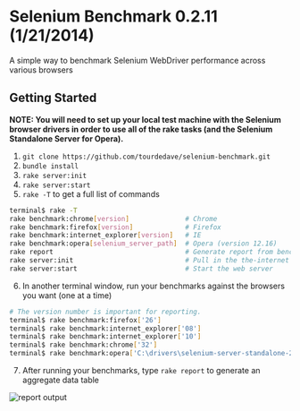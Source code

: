 # Selenium Benchmark 0.2.11 (1/21/2014)
A simple way to benchmark Selenium WebDriver performance across various browsers

## Getting Started

__NOTE: You will need to set up your local test machine with the Selenium browser drivers in order to use all of the rake tasks (and the Selenium Standalone Server for Opera).__

1) `git clone https://github.com/tourdedave/selenium-benchmark.git`  
2) `bundle install`  
3) `rake server:init`  
4) `rake server:start`  
5) `rake -T` to get a full list of commands  

```sh
terminal$ rake -T
rake benchmark:chrome[version]              # Chrome
rake benchmark:firefox[version]             # Firefox
rake benchmark:internet_explorer[version]   # IE
rake benchmark:opera[selenium_server_path]  # Opera (version 12.16)
rake report                                 # Generate report from benchmark data
rake server:init                            # Pull in the the-internet after initial checkout
rake server:start                           # Start the web server
```

6) In another terminal window, run your benchmarks against the browsers you want (one at a time)  

```sh
# The version number is important for reporting.
terminal$ rake benchmark:firefox['26']
terminal$ rake benchmark:internet_explorer['08']
terminal$ rake benchmark:internet_explorer['10']
terminal$ rake benchmark:chrome['32']
terminal$ rake benchmark:opera['C:\drivers\selenium-server-standalone-2.39.0.jar']
```

7) After running your benchmarks, type `rake report` to generate an aggregate data table  

![report output](https://raw2.github.com/tourdedave/selenium-benchmark/develop/benchmarks/output.png)
